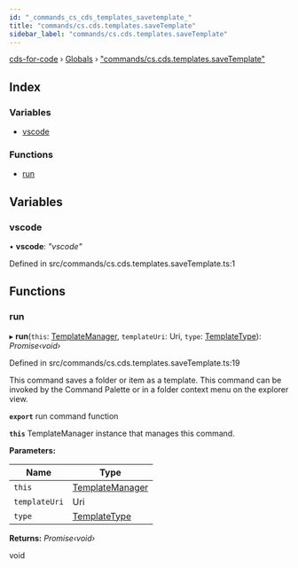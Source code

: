 ```yaml
---
id: "_commands_cs_cds_templates_savetemplate_"
title: "commands/cs.cds.templates.saveTemplate"
sidebar_label: "commands/cs.cds.templates.saveTemplate"
---
```


[cds-for-code](../index.md) › [Globals](../globals.md) › ["commands/cs.cds.templates.saveTemplate"](_commands_cs_cds_templates_savetemplate_.md)

## Index

### Variables

* [vscode](_commands_cs_cds_templates_savetemplate_.md#vscode)

### Functions

* [run](_commands_cs_cds_templates_savetemplate_.md#run)

## Variables

###  vscode

• **vscode**: *"vscode"*

Defined in src/commands/cs.cds.templates.saveTemplate.ts:1

## Functions

###  run

▸ **run**(`this`: [TemplateManager](../classes/_components_templates_templatemanager_.templatemanager.md), `templateUri`: Uri, `type`: [TemplateType](../enums/_components_templates_types_.templatetype.md)): *Promise‹void›*

Defined in src/commands/cs.cds.templates.saveTemplate.ts:19

This command saves a folder or item as a template.
This command can be invoked by the Command Palette or in a folder context menu on the explorer view.

**`export`** run command function

**`this`** TemplateManager instance that manages this command.

**Parameters:**

Name | Type |
------ | ------ |
`this` | [TemplateManager](../classes/_components_templates_templatemanager_.templatemanager.md) |
`templateUri` | Uri |
`type` | [TemplateType](../enums/_components_templates_types_.templatetype.md) |

**Returns:** *Promise‹void›*

void
